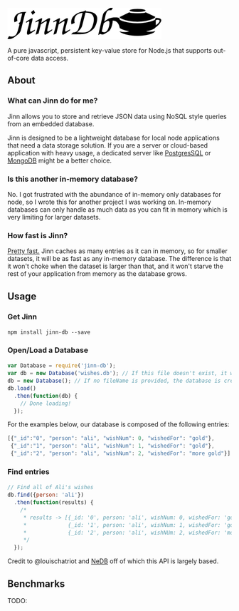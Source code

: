 ![jinn-db](images/jinn-db-title.png)

A pure javascript, persistent key-value store for Node.js that supports out-of-core data access.

## About
### What can Jinn do for me?
Jinn allows you to store and retrieve JSON data using NoSQL style queries from
an embedded database.

Jinn is designed to be a lightweight database for local node applications
that need a data storage solution. If you are a server or cloud-based
application with heavy usage, a dedicated server like
[PostgresSQL](https://www.postgresql.org/)
or
[MongoDB](https://www.mongodb.com/)
might be a better choice.

### Is this another in-memory database?
No. I got frustrated with the abundance of in-memory only databases for node,
so I wrote this for another project I was working on. In-memory databases can
only handle as much data as you can fit in memory which is very limiting
for larger datasets.

### How fast is Jinn?
[Pretty fast.](#benchmarks)
Jinn caches as many entries as it can in memory, so for smaller
datasets, it will be as fast as any in-memory database. The difference is that
it won't choke when the dataset is larger than that, and it won't starve the
rest of your application from memory as the database grows.

## Usage
### Get Jinn
```
npm install jinn-db --save
```

### Open/Load a Database
```javascript
var Database = require('jinn-db');
var db = new Database('wishes.db'); // If this file doesn't exist, it will be created
db = new Database(); // If no fileName is provided, the database is created as a temporary file that will be deleted when the process exits.
db.load()
  .then(function(db) {
    // Done loading!
  });
```

For the examples below, our database is composed of the following entries:
```javascript
[{"_id":"0", "person": "ali", "wishNum": 0, "wishedFor": "gold"},
 {"_id":"1", "person": "ali", "wishNum": 1, "wishedFor": "gold"},
 {"_id":"2", "person": "ali", "wishNum": 2, "wishedFor": "more gold"}]
```

### Find entries
```javascript
// Find all of Ali's wishes
db.find({person: 'ali'})
  .then(function(results) {
    /*
     * results -> [{_id: '0', person: 'ali', wishNum: 0, wishedFor: 'gold'},
     *             {_id: '1', person: 'ali', wishNum: 1, wishedFor: 'gold'},
     *             {_id: '2', person: 'ali', wishNUm: 2, wishedFor: 'more gold'}]
     */
  });
```

Credit to @louischatriot and
[NeDB](https://github.com/louischatriot/nedb)
off of which this API is largely based.

## Benchmarks

TODO:
